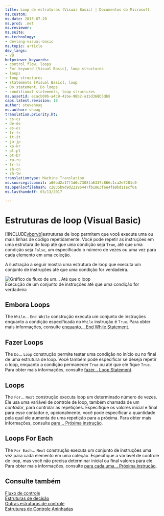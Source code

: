 ```yaml
---
title: Loop de estruturas (Visual Basic) | Documentos do Microsoft
ms.custom: 
ms.date: 2015-07-20
ms.prod: .net
ms.reviewer: 
ms.suite: 
ms.technology:
- devlang-visual-basic
ms.topic: article
dev_langs:
- VB
helpviewer_keywords:
- control flow, loops
- For keyword [Visual Basic], loop structures
- loops
- loop structures
- statements [Visual Basic], loop
- Do statement, Do loops
- conditional statements, loop structures
ms.assetid: ecacb09b-a4c9-42be-98b2-a15d368b5db8
caps.latest.revision: 18
author: stevehoag
ms.author: shoag
translation.priority.ht:
- cs-cz
- de-de
- es-es
- fr-fr
- it-it
- ja-jp
- ko-kr
- pl-pl
- pt-br
- ru-ru
- tr-tr
- zh-cn
- zh-tw
translationtype: Machine Translation
ms.sourcegitcommit: a06bd2a17f1d6c7308fa6337c866c1ca2e7281c0
ms.openlocfilehash: c2835b9d9d22196447fb1863f6e4fa9bd11ecf0a
ms.lasthandoff: 03/13/2017

---
```

# <a name="loop-structures-visual-basic"></a>Estruturas de loop (Visual Basic)
[!INCLUDE[vbprvb](../../../../csharp/programming-guide/concepts/linq/includes/vbprvb_md.md)]estruturas de loop permitem que você execute uma ou mais linhas de código repetidamente. Você pode repetir as instruções em uma estrutura de loop até que uma condição seja `True`, até que uma condição seja `False`, um especificado o número de vezes ou uma vez para cada elemento em uma coleção.  
  
 A ilustração a seguir mostra uma estrutura de loop que executa um conjunto de instruções até que uma condição for verdadeira.  
  
 ![Gráfico de fluxo de um... Até que o loop](../../../../visual-basic/programming-guide/language-features/control-flow/media/dountilloop.gif "DoUntilLoop")  
Execução de um conjunto de instruções até que uma condição for verdadeira  
  
## <a name="while-loops"></a>Embora Loops  
 The `While`... `End While` construção executa um conjunto de instruções enquanto a condição especificada no `While` instrução é `True`. Para obter mais informações, consulte [enquanto... End While Statement](../../../../visual-basic/language-reference/statements/while-end-while-statement.md).  
  
## <a name="do-loops"></a>Fazer Loops  
 The `Do`... `Loop` construção permite testar uma condição no início ou no final de uma estrutura de loop. Você também pode especificar se deseja repetir o loop, enquanto a condição permanecer `True` ou até que ele fique `True`. Para obter mais informações, consulte [fazer... Loop Statement](../../../../visual-basic/language-reference/statements/do-loop-statement.md).  
  
## <a name="for-loops"></a>Loops  
 The `For`... `Next` construção executa loop um determinado número de vezes. Ele usa uma variável de controle de loop, também chamada de um *contador*, para controlar as repetições. Especifique os valores inicial e final para esse contador e, opcionalmente, você pode especificar a quantidade pela qual ele aumenta de uma repetição para a próxima. Para obter mais informações, consulte [para... Próxima instrução](../../../../visual-basic/language-reference/statements/for-next-statement.md).  
  
## <a name="for-each-loops"></a>Loops For Each  
 The `For Each`... `Next` construção executa um conjunto de instruções uma vez para cada elemento em uma coleção. Especifique a variável de controle de loop, mas você não precisa determinar inicial ou final valores para ele. Para obter mais informações, consulte [para cada uma... Próxima instrução](../../../../visual-basic/language-reference/statements/for-each-next-statement.md).  
  
## <a name="see-also"></a>Consulte também  
 [Fluxo de controle](../../../../visual-basic/programming-guide/language-features/control-flow/index.md)   
 [Estruturas de decisão](../../../../visual-basic/programming-guide/language-features/control-flow/decision-structures.md)   
 [Outras estruturas de controle](../../../../visual-basic/programming-guide/language-features/control-flow/other-control-structures.md)   
 [Estruturas de Controle Aninhadas](../../../../visual-basic/programming-guide/language-features/control-flow/nested-control-structures.md)
